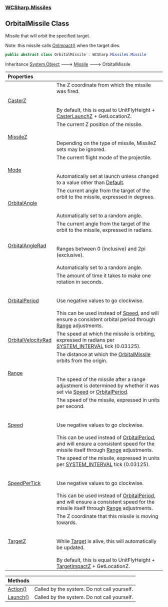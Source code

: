### [WCSharp.Missiles](WCSharp.Missiles.md 'WCSharp.Missiles')

## OrbitalMissile Class

Missile that will orbit the specified target.  
  
Note: this missile calls [OnImpact()](WCSharp.Missiles.Missile.OnImpact().md 'WCSharp.Missiles.Missile.OnImpact()') when the target dies.

```csharp
public abstract class OrbitalMissile : WCSharp.Missiles.Missile
```

Inheritance [System.Object](https://docs.microsoft.com/en-us/dotnet/api/System.Object 'System.Object') &#129106; [Missile](WCSharp.Missiles.Missile.md 'WCSharp.Missiles.Missile') &#129106; OrbitalMissile

| Properties | |
| :--- | :--- |
| [CasterZ](WCSharp.Missiles.OrbitalMissile.CasterZ.md 'WCSharp.Missiles.OrbitalMissile.CasterZ') | The Z coordinate from which the missile was fired.<br/><br/><br/>By default, this is equal to UnitFlyHeight + [CasterLaunchZ](WCSharp.Missiles.Missile.CasterLaunchZ.md 'WCSharp.Missiles.Missile.CasterLaunchZ') + GetLocationZ. |
| [MissileZ](WCSharp.Missiles.OrbitalMissile.MissileZ.md 'WCSharp.Missiles.OrbitalMissile.MissileZ') | The current Z position of the missile.<br/><br/><br/>Depending on the type of missile, MissileZ sets may be ignored. |
| [Mode](WCSharp.Missiles.OrbitalMissile.Mode.md 'WCSharp.Missiles.OrbitalMissile.Mode') | The current flight mode of the projectile.<br/><br/><br/>Automatically set at launch unless changed to a value other than [Default](WCSharp.Missiles.OrbitalMissile.FlightMode.md#WCSharp.Missiles.OrbitalMissile.FlightMode.Default 'WCSharp.Missiles.OrbitalMissile.FlightMode.Default'). |
| [OrbitalAngle](WCSharp.Missiles.OrbitalMissile.OrbitalAngle.md 'WCSharp.Missiles.OrbitalMissile.OrbitalAngle') | The current angle from the target of the orbit to the missile, expressed in degrees.<br/><br/><br/>Automatically set to a random angle. |
| [OrbitalAngleRad](WCSharp.Missiles.OrbitalMissile.OrbitalAngleRad.md 'WCSharp.Missiles.OrbitalMissile.OrbitalAngleRad') | The current angle from the target of the orbit to the missile, expressed in radians.<br/><br/><br/>Ranges between 0 (inclusive) and 2pi (exclusive).<br/><br/>Automatically set to a random angle. |
| [OrbitalPeriod](WCSharp.Missiles.OrbitalMissile.OrbitalPeriod.md 'WCSharp.Missiles.OrbitalMissile.OrbitalPeriod') | The amount of time it takes to make one rotation in seconds.<br/><br/><br/>Use negative values to go clockwise.<br/><br/>This can be used instead of [Speed](WCSharp.Missiles.OrbitalMissile.Speed.md 'WCSharp.Missiles.OrbitalMissile.Speed'), and will ensure a consistent orbital period through [Range](WCSharp.Missiles.OrbitalMissile.Range.md 'WCSharp.Missiles.OrbitalMissile.Range') adjustments. |
| [OrbitalVelocityRad](WCSharp.Missiles.OrbitalMissile.OrbitalVelocityRad.md 'WCSharp.Missiles.OrbitalMissile.OrbitalVelocityRad') | The speed at which the missile is orbiting, expressed in radians per [SYSTEM_INTERVAL](../WCSharp.Events/WCSharp.Events.PeriodicEvents.SYSTEM_INTERVAL.md 'WCSharp.Events.PeriodicEvents.SYSTEM_INTERVAL') tick (0.03125). |
| [Range](WCSharp.Missiles.OrbitalMissile.Range.md 'WCSharp.Missiles.OrbitalMissile.Range') | The distance at which the [OrbitalMissile](WCSharp.Missiles.OrbitalMissile.md 'WCSharp.Missiles.OrbitalMissile') orbits from the origin.<br/><br/><br/>The speed of the missile after a range adjustment is determined by whether it was set via [Speed](WCSharp.Missiles.OrbitalMissile.Speed.md 'WCSharp.Missiles.OrbitalMissile.Speed') or [OrbitalPeriod](WCSharp.Missiles.OrbitalMissile.OrbitalPeriod.md 'WCSharp.Missiles.OrbitalMissile.OrbitalPeriod'). |
| [Speed](WCSharp.Missiles.OrbitalMissile.Speed.md 'WCSharp.Missiles.OrbitalMissile.Speed') | The speed of the missile, expressed in units per second.<br/><br/><br/>Use negative values to go clockwise.<br/><br/>This can be used instead of [OrbitalPeriod](WCSharp.Missiles.OrbitalMissile.OrbitalPeriod.md 'WCSharp.Missiles.OrbitalMissile.OrbitalPeriod'), and will ensure a consistent speed for the missile itself through [Range](WCSharp.Missiles.OrbitalMissile.Range.md 'WCSharp.Missiles.OrbitalMissile.Range') adjustments. |
| [SpeedPerTick](WCSharp.Missiles.OrbitalMissile.SpeedPerTick.md 'WCSharp.Missiles.OrbitalMissile.SpeedPerTick') | The speed of the missile, expressed in units per [SYSTEM_INTERVAL](../WCSharp.Events/WCSharp.Events.PeriodicEvents.SYSTEM_INTERVAL.md 'WCSharp.Events.PeriodicEvents.SYSTEM_INTERVAL') tick (0.03125).<br/><br/><br/>Use negative values to go clockwise.<br/><br/>This can be used instead of [OrbitalPeriod](WCSharp.Missiles.OrbitalMissile.OrbitalPeriod.md 'WCSharp.Missiles.OrbitalMissile.OrbitalPeriod'), and will ensure a consistent speed for the missile itself through [Range](WCSharp.Missiles.OrbitalMissile.Range.md 'WCSharp.Missiles.OrbitalMissile.Range') adjustments. |
| [TargetZ](WCSharp.Missiles.OrbitalMissile.TargetZ.md 'WCSharp.Missiles.OrbitalMissile.TargetZ') | The Z coordinate that this missile is moving towards.<br/><br/><br/>While [Target](WCSharp.Missiles.Missile.Target.md 'WCSharp.Missiles.Missile.Target') is alive, this will automatically be updated.<br/><br/>By default, this is equal to UnitFlyHeight + [TargetImpactZ](WCSharp.Missiles.Missile.TargetImpactZ.md 'WCSharp.Missiles.Missile.TargetImpactZ') + GetLocationZ. |

| Methods | |
| :--- | :--- |
| [Action()](WCSharp.Missiles.OrbitalMissile.Action().md 'WCSharp.Missiles.OrbitalMissile.Action()') | Called by the system. Do not call yourself. |
| [Launch()](WCSharp.Missiles.OrbitalMissile.Launch().md 'WCSharp.Missiles.OrbitalMissile.Launch()') | Called by the system. Do not call yourself. |

